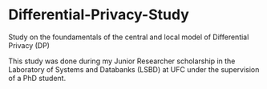 # Differential-Privacy-Study
Study on the foundamentals of the central and local model of Differential Privacy (DP)

This study was done during my Junior Researcher scholarship in the Laboratory of Systems and Databanks (LSBD) at UFC under the supervision of a PhD student.
